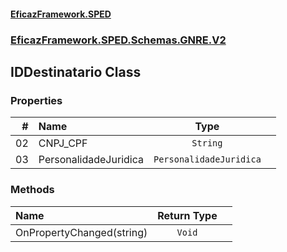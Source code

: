 #### [EficazFramework.SPED](EficazFrameworkSPED.md 'EficazFramework SPED')
### [EficazFramework.SPED.Schemas.GNRE.V2](EficazFramework.SPED.Schemas.GNRE.V2.md 'EficazFramework.SPED.Schemas.GNRE.V2')

## IDDestinatario Class
### Properties

| # | Name | Type | |
| ---: | :--- | :---: | :--- |
| 02 | CNPJ_CPF | `String` |  |
| 03 | PersonalidadeJuridica | `PersonalidadeJuridica` |  |
### Methods

| Name | Return Type | |
| :--- | :---: | :--- |
| OnPropertyChanged(string) | `Void` |  |

